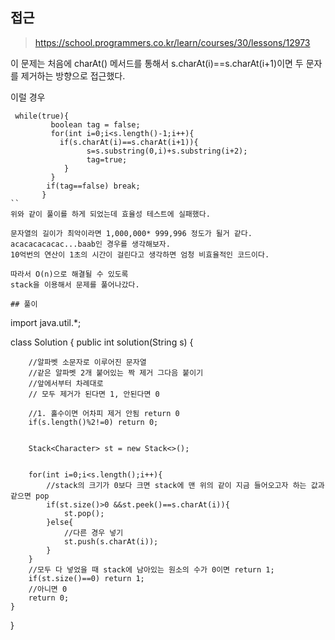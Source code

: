 ## 접근
> https://school.programmers.co.kr/learn/courses/30/lessons/12973

이 문제는 처음에 charAt() 메서드를 통해서 
s.charAt(i)==s.charAt(i+1)이면 두 문자를 제거하는 방향으로 접근했다.

이럴 경우
```
 while(true){
         boolean tag = false;
         for(int i=0;i<s.length()-1;i++){
           if(s.charAt(i)==s.charAt(i+1)){
                 s=s.substring(0,i)+s.substring(i+2);
                 tag=true;
            }
         }
        if(tag==false) break;
       }
``
위와 같이 풀이를 하게 되었는데 효율성 테스트에 실패했다.

문자열의 길이가 최악이라면 1,000,000* 999,996 정도가 될거 같다.
acacacacacac...baab인 경우를 생각해보자.
10억번의 연산이 1초의 시간이 걸린다고 생각하면 엄청 비효율적인 코드이다.

따라서 O(n)으로 해결될 수 있도록 
stack을 이용해서 문제를 풀어나갔다.

## 풀이
```
import java.util.*;

class Solution
{
    public int solution(String s)
    {
        
        //알파벳 소문자로 이루어진 문자열
        //같은 알파벳 2개 붙어있는 짝 제거 그다음 붙이기
        //앞에서부터 차례대로
        // 모두 제거가 된다면 1, 안된다면 0

        //1. 홀수이면 어차피 제거 안됨 return 0
        if(s.length()%2!=0) return 0;
         
  
        Stack<Character> st = new Stack<>();
      
        
        for(int i=0;i<s.length();i++){
            //stack의 크기가 0보다 크면 stack에 맨 위의 같이 지금 들어오고자 하는 값과 같으면 pop
            if(st.size()>0 &&st.peek()==s.charAt(i)){
                st.pop();
            }else{
                //다른 경우 넣기
                st.push(s.charAt(i));
            }
        }
        //모두 다 넣었을 때 stack에 남아있는 원소의 수가 0이면 return 1;
        if(st.size()==0) return 1;
        //아니면 0
        return 0;
    }
}
```